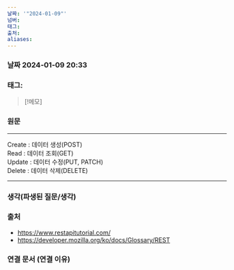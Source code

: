 ```yaml
---
날짜: '"2024-01-09"'
넘버: 
태그: 
출처: 
aliases:
---
```

### 날짜  2024-01-09 20:33

### 태그:

>[!메모]
>

### 원문
---

Create : 데이터 생성(POST)  
Read : 데이터 조회(GET)  
Update : 데이터 수정(PUT, PATCH)  
Delete : 데이터 삭제(DELETE)


---
### 생각(파생된 질문/생각)

### 출처
- https://www.restapitutorial.com/
- https://developer.mozilla.org/ko/docs/Glossary/REST
### 연결 문서 (연결 이유)

